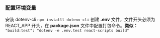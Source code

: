 ### 配置环境变量

安装 dotenv-cli `npm instatll dotenv-cli` 创建 **.env** 文件，文件开头必须为 REACT_APP 开头，在 **package.json** 文件中配置打包命令。**类似：** `"build:test": "dotenv -e .env.test react-scripts build"`
